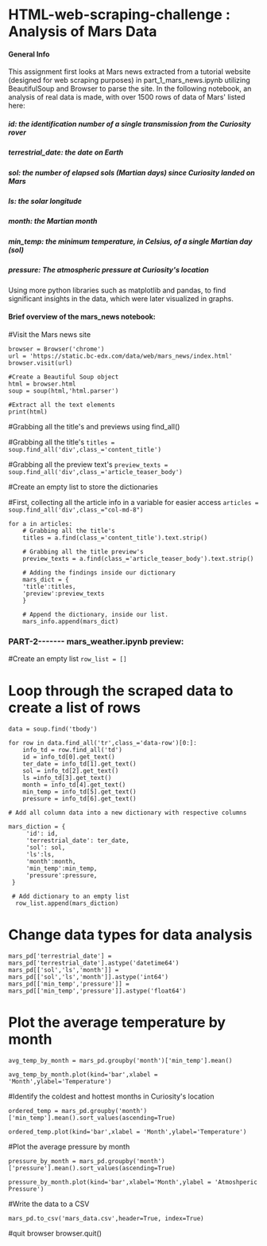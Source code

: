 # HTML-web-scraping-challenge : Analysis of Mars Data 

#### General Info

This assignment first looks at Mars news extracted from a tutorial website (designed for web scraping purposes) in part_1_mars_news.ipynb utilizing BeautifulSoup and Browser to parse the site. In the following notebook, an analysis of real data is made, with over 1500 rows of data of Mars' listed here: 
  
  ##### id: the identification number of a single transmission from the Curiosity rover
  ##### terrestrial_date: the date on Earth
  ##### sol: the number of elapsed sols (Martian days) since Curiosity landed on Mars
  ##### ls: the solar longitude
  ##### month: the Martian month
  ##### min_temp: the minimum temperature, in Celsius, of a single Martian day (sol)
  ##### pressure: The atmospheric pressure at Curiosity's location

Using more python libraries such as matplotlib and pandas, to find significant insights in the data, which were later visualized in graphs. 

#### Brief overview of the mars_news notebook:

#Visit the Mars news site
```
browser = Browser('chrome')
url = 'https://static.bc-edx.com/data/web/mars_news/index.html'
browser.visit(url)

#Create a Beautiful Soup object
html = browser.html
soup = soup(html,'html.parser')

#Extract all the text elements
print(html)
```

#Grabbing all the title's and previews using find_all()

  #Grabbing all the title's
  `titles = soup.find_all('div',class_='content_title')`

  #Grabbing all the preview text's
  `preview_texts = soup.find_all('div',class_='article_teaser_body')`

#Create an empty list to store the dictionaries

#First, collecting all the article info in a variable for easier access
`articles = soup.find_all('div',class_="col-md-8")`

```
for a in articles:
    # Grabbing all the title's
    titles = a.find(class_='content_title').text.strip()

    # Grabbing all the title preview's
    preview_texts = a.find(class_='article_teaser_body').text.strip()

    # Adding the findings inside our dictionary
    mars_dict = {
    'title':titles,
    'preview':preview_texts
    }
    
    # Append the dictionary, inside our list.
    mars_info.append(mars_dict)
```

### PART-2------- mars_weather.ipynb preview:

#Create an empty list
`row_list = []`

# Loop through the scraped data to create a list of rows
```
data = soup.find('tbody')

for row in data.find_all('tr',class_='data-row')[0:]:
    info_td = row.find_all('td')
    id = info_td[0].get_text()
    ter_date = info_td[1].get_text()
    sol = info_td[2].get_text()
    ls =info_td[3].get_text()
    month = info_td[4].get_text()
    min_temp = info_td[5].get_text()
    pressure = info_td[6].get_text()
```

    # Add all column data into a new dictionary with respective columns
   ```
  mars_diction = {
        'id': id,
        'terrestrial_date': ter_date,
        'sol': sol,
        'ls':ls,
        'month':month,
        'min_temp':min_temp,
        'pressure':pressure,
    }

    # Add dictionary to an empty list
     row_list.append(mars_diction)
```

# Change data types for data analysis

```
mars_pd['terrestrial_date'] = mars_pd['terrestrial_date'].astype('datetime64')
mars_pd[['sol','ls','month']] = mars_pd[['sol','ls','month']].astype('int64')
mars_pd[['min_temp','pressure']] = mars_pd[['min_temp','pressure']].astype('float64')
```

# Plot the average temperature by month

```
avg_temp_by_month = mars_pd.groupby('month')['min_temp'].mean()

avg_temp_by_month.plot(kind='bar',xlabel = 'Month',ylabel='Temperature')
```

#Identify the coldest and hottest months in Curiosity's location

```
ordered_temp = mars_pd.groupby('month')['min_temp'].mean().sort_values(ascending=True)

ordered_temp.plot(kind='bar',xlabel = 'Month',ylabel='Temperature')
```

#Plot the average pressure by month

```
pressure_by_month = mars_pd.groupby('month')['pressure'].mean().sort_values(ascending=True)

pressure_by_month.plot(kind='bar',xlabel='Month',ylabel = 'Atmoshperic Pressure')
```

#Write the data to a CSV

`mars_pd.to_csv('mars_data.csv',header=True, index=True)`

#quit browser
browser.quit()


